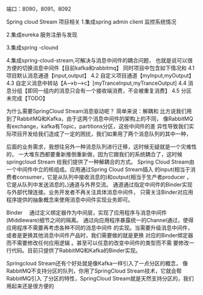 端口：8090，8091，8092

Spring cloud Stream 项目相关
1.集成spring admin client  监控系统情况

2.集成eureka 服务注册与发现

3.集成spring -clound

4.集成spring-cloud-stream,可解决与消息中间件的耦合问题，
也就是说可以很方便的切换消息中间件【目前kafka和rabbitmq】
    同时项目中包含如下情况和
    4.1 项目默认消息通道【input,output】
    4.2 自定义项目通道【myInput,myOutput】
    4.3 自定义消息中转站【A-->b-->c】[myTranceInput,myTranceOutput]
    4.4 消息分组【即同一组内的消息只会有一个接收端消费，不会被重复消费】
    4.5 分区未完成【TODO】












为什么需要SpringCloud Stream消息驱动呢？
简单来说：解耦和
比方说我们用到了RabbitMQ和Kafka，由于这两个消息中间件的架构上的不同，
像RabbitMQ有exchange，kafka有Topic，partitions分区，这些中间件的差
异性导致我们实际项目开发给我们造成了一定的困扰，我们如果用了两个消息队列的其中一种，

后面的业务需求，我想往另外一种消息队列进行迁移，这时候无疑就是一个灾难性的，
一大堆东西都要重新推倒重新做，因为它跟我们的系统耦合了，这时候springcloud Stream
给我们提供了一种解耦合的方式。
Spring Cloud Stream由一个中间件中立的核组成。应用通过Spring Cloud Stream插入
的input(相当于消费者consumer，它是从队列中接收消息的)和output(相当于生产者producer
，它是从队列中发送消息的。)通道与外界交流。
通道通过指定中间件的Binder实现与外部代理连接。业务开发者不再关注具体消息中间件，
只需关注Binder对应用程序提供的抽象概念来使用消息中间件实现业务即可。

Binder
　通过定义绑定器作为中间层，实现了应用程序与消息中间件(Middleware)细节之间的隔离。
通过向应用程序暴露统一的Channel通过，使得应用程序不需要再考虑各种不同的消息中间件
的实现。当需要升级消息中间件，或者是更换其他消息中间件产品时，我们需要做的就是更换
对应的Binder绑定器而不需要修改任何应用逻辑 。甚至可以任意的改变中间件的类型而不需
要修改一行代码。目前只提供了RabbitMQ和Kafka的Binder实现。

Springcloud Stream还有个好处就是像Kafka一样引入了一点分区的概念，
像RabbitMQ不支持分区的队列，你用了SpringCloud Stream技术，它就会帮RabbitMQ引入
了分区的特性，SpringCloud Stream就是天然支持分区的，我们用起来还是很方便的









